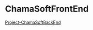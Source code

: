 # ChamaSoftFrontEnd
<a href="https://github.com/nitramnek/Project-ChamaSoftBackEnd" target="_blank">Project-ChamaSoftBackEnd</a>
